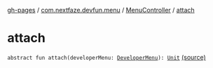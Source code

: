 [gh-pages](../../index.md) / [com.nextfaze.devfun.menu](../index.md) / [MenuController](index.md) / [attach](.)

# attach

`abstract fun attach(developerMenu: `[`DeveloperMenu`](../-developer-menu/index.md)`): `[`Unit`](https://kotlinlang.org/api/latest/jvm/stdlib/kotlin/-unit/index.html) [(source)](https://github.com/NextFaze/dev-fun/tree/master/devfun-menu/src/main/java/com/nextfaze/devfun/menu/DeveloperMenu.kt#L28)